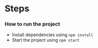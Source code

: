 # Steps

### How to run the project

- Install dependencies using `npm install`
- Start the project using `npm start`
